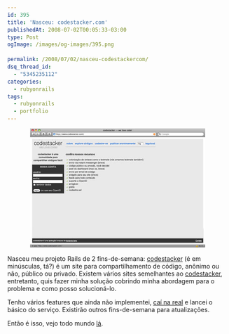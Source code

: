 ```yaml
---
id: 395
title: 'Nasceu: codestacker.com'
publishedAt: 2008-07-02T00:05:33-03:00
type: Post
ogImage: /images/og-images/395.png

permalink: /2008/07/02/nasceu-codestackercom/
dsq_thread_id:
  - "5345235112"
categories:
  - rubyonrails
tags:
  - rubyonrails
  - portfolio
---
```

<center>
  <a href='http://www.codestacker.com'><img src="/wp-content/uploads/2008/07/codestacker.jpg" alt="" title="codestacker" /></a>
</center>

Nasceu meu projeto Rails de 2 fins-de-semana: [codestacker](http://www.codestacker.com) (é em minúsculas, tá?) é um site para compartilhamento de código, anônimo ou não, público ou privado. Existem vários sites semelhantes ao [codestacker](http://www.codestacker.com), entretanto, quis fazer minha solução cobrindo minha abordagem para o problema e como posso solucioná-lo.

Tenho vários features que ainda não implementei, [caí na real](http://gettingreal.37signals.com/GR_por.php) e lancei o básico do serviço. Existirão outros fins-de-semana para atualizações.

Então é isso, vejo todo mundo [lá](http://www.codestacker.com).
